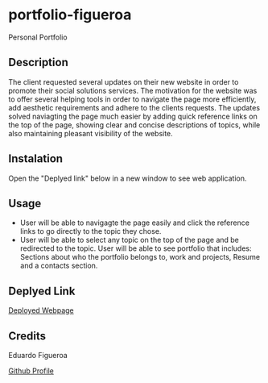 # portfolio-figueroa
Personal Portfolio

## Description 

The client requested several updates on their new website in order to promote their social solutions services. The motivation for the website was to offer several helping tools in order to navigate the page more efficiently, add aesthetic requirements and adhere to the clients requests. The updates solved naviagting the page much easier by adding quick reference links on the top of the page, showing clear and concise descriptions of topics, while also maintaining pleasant visibility of the website. 






## Instalation
Open the "Deplyed link" below in a new window to see web application. 


## Usage
 * User will be able to navigagte the page easily and click the reference links to go directly to the topic they chose. 
 * User will be able to select any topic on the top of the page and be redirected to the topic.
 User will be able to see portfolio that includes: Sections about who the portfolio belongs to, work and projects, Resume and a contacts section.


## Deplyed Link
[Deployed Webpage](https://eddiefigueroa18.github.io/portfolio-figueroa/)


## Credits
Eduardo Figueroa

[Github Profile](https://github.com/eddiefigueroa18)
